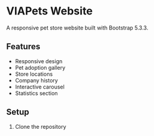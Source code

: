 # VIAPets Website

A responsive pet store website built with Bootstrap 5.3.3.

## Features
- Responsive design
- Pet adoption gallery
- Store locations
- Company history
- Interactive carousel
- Statistics section

## Setup
1. Clone the repository
